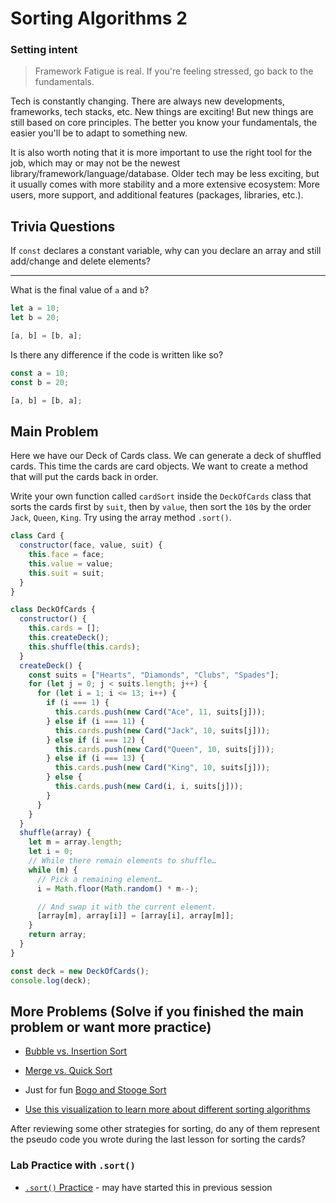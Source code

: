 # Sorting Algorithms 2

### Setting intent

> Framework Fatigue is real. If you're feeling stressed, go back to the fundamentals.

Tech is constantly changing. There are always new developments, frameworks, tech stacks, etc. New things are exciting! But new things are still based on core principles. The better you know your fundamentals, the easier you'll be to adapt to something new.

It is also worth noting that it is more important to use the right tool for the job, which may or may not be the newest library/framework/language/database. Older tech may be less exciting, but it usually comes with more stability and a more extensive ecosystem: More users, more support, and additional features (packages, libraries, etc.).

## Trivia Questions

If `const` declares a constant variable, why can you declare an array and still add/change and delete elements?

<hr>

What is the final value of `a` and `b`?

```js
let a = 10;
let b = 20;

[a, b] = [b, a];
```

Is there any difference if the code is written like so?

```js
const a = 10;
const b = 20;

[a, b] = [b, a];
```

## Main Problem

Here we have our Deck of Cards class. We can generate a deck of shuffled cards. This time the cards are card objects. We want to create a method that will put the cards back in order.

Write your own function called `cardSort` inside the `DeckOfCards` class that sorts the cards first by `suit`, then by `value`, then sort the `10`s by the order `Jack`, `Queen`, `King`. Try using the array method `.sort()`.

```js
class Card {
  constructor(face, value, suit) {
    this.face = face;
    this.value = value;
    this.suit = suit;
  }
}

class DeckOfCards {
  constructor() {
    this.cards = [];
    this.createDeck();
    this.shuffle(this.cards);
  }
  createDeck() {
    const suits = ["Hearts", "Diamonds", "Clubs", "Spades"];
    for (let j = 0; j < suits.length; j++) {
      for (let i = 1; i <= 13; i++) {
        if (i === 1) {
          this.cards.push(new Card("Ace", 11, suits[j]));
        } else if (i === 11) {
          this.cards.push(new Card("Jack", 10, suits[j]));
        } else if (i === 12) {
          this.cards.push(new Card("Queen", 10, suits[j]));
        } else if (i === 13) {
          this.cards.push(new Card("King", 10, suits[j]));
        } else {
          this.cards.push(new Card(i, i, suits[j]));
        }
      }
    }
  }
  shuffle(array) {
    let m = array.length;
    let i = 0;
    // While there remain elements to shuffle…
    while (m) {
      // Pick a remaining element…
      i = Math.floor(Math.random() * m--);

      // And swap it with the current element.
      [array[m], array[i]] = [array[i], array[m]];
    }
    return array;
  }
}

const deck = new DeckOfCards();
console.log(deck);
```

## More Problems (Solve if you finished the main problem or want more practice)

- [Bubble vs. Insertion Sort](https://www.youtube.com/watch?v=TZRWRjq2CAg&list=PL2aHrV9pFqNRS2b2XX2BvgQIPKh72xREP&index=8)
- [Merge vs. Quick Sort](https://www.youtube.com/watch?v=es2T6KY45cA&list=PL2aHrV9pFqNRS2b2XX2BvgQIPKh72xREP&index=4)
- Just for fun [Bogo and Stooge Sort](https://www.youtube.com/watch?v=bfzYj-qGw7U&list=PL2aHrV9pFqNRS2b2XX2BvgQIPKh72xREP&index=9)

- [Use this visualization to learn more about different sorting algorithms](https://www.cs.usfca.edu/~galles/visualization/ComparisonSort.html)

After reviewing some other strategies for sorting, do any of them represent the pseudo code you wrote during the last lesson for sorting the cards?

### Lab Practice with `.sort()`

- [`.sort()` Practice](https://github.com/joinpursuit/m6-sorting-algos-practice) - may have started this in previous session
